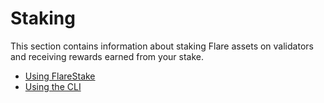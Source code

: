 # Staking

This section contains information about staking Flare assets on validators and receiving rewards earned from your stake.

* [Using FlareStake](flarestake/staking-assets.md)
* [Using the CLI](cli/staking-cli.md)
